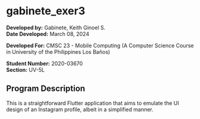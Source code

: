 # gabinete_exer3

**Developed by:** Gabinete, Keith Ginoel S.  
**Date Developed:** March 08, 2024  

**Developed For:** CMSC 23 - Mobile Computing (A Computer Science Course in University of the Philippines Los Baños)

**Student Number:** 2020-03670  
**Section:** UV-5L

## Program Description
This is a straightforward Flutter application that aims to emulate the UI design of an Instagram profile, albeit in a simplified manner.

